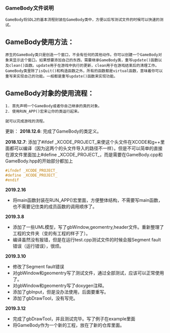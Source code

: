 ### GameBody文件说明
	GameBody将SDL2的基本流程封装在GameBody类中，方便以后写测试文件的时候可以快速的测试。
## GameBody使用方法：
	原生的GameBody类只是创造一个窗口，不会有任何的其他动作。你可以创建一个GameBody对象来显示这个窗口。如果想要添加自己的东西，需要继承GameBody类，重写update()函数以及clean()函数。update用于在游戏中执行的更新，clean用于在游戏结束后的清理工作。
	GameBody类里除了isQuit()和构造函数之外，所有的函数都是virtual函数，意味着你可以重写来实现自己的功能。一般都是重写update()函数来实现功能。
## GameBody对象的使用流程：
	1. 首先声明一个GameBody或者你自己继承的类的对象。
	2. 使用RUN_APP()宏来让你的类运行起来。
	
	就可以完成游戏的流程。

更新：
**2018.12.6**:
	完成了GameBody的类定义。

**2018.12.7**:
    添加了#ifdef \_XCODE_PROJECT\_来使这个头文件在XCODE和g++里面都可以编译（因为这两个的头文件导入的路径不一样）。但是不可以简单的直接在源文件里面加上#define \_XCODE_PROJECT\_，而是需要在GameBody.cpp和GameBody.hpp的开始部分都加上
```c++	
#ifndef _XCODE_PROJECT_
#define _XCODE_PROJECT_
#endif
```

**2019.2.16**

* 将main函数封装在RUN_APP()宏里面，方便整体结构，不需要写main函数，也不需要记住类的成员函数的调用顺序了。

**2019.3.8**

 * 添加了一些UML模型，写了gbWindow,geomentry,header文件。重新整理了工程的文件夹（变的有工程的样子了）。
 * 编译虽然没有报错，但是在运行test.cpp测试文件的时候会报Segment fault错误（运行错误），很烦。

**2019.3.10**

* 修改了Segment fault错误
* 对gbWindow和geomentry写了测试文件，通过全部测试，应该可以正常使用了。
* 对gbWindow和geomentry写了doxygen注释。
* 添加了gbInput，但是没办法使用，后面要重写。
* 添加了gbDrawTool，没有写完。

**2019.3.12**

* 完成了gbDrawTool，并且测试完毕。写了例子在example里面
* 将GameBody作为一个新的工程，放在了新的仓库里面。
